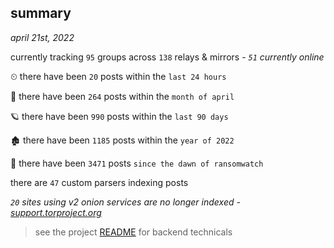 
## summary
_april 21st, 2022_

currently tracking `95` groups across `138` relays & mirrors - _`51` currently online_

⏲ there have been `20` posts within the `last 24 hours`

🦈 there have been `264` posts within the `month of april`

🪐 there have been `990` posts within the `last 90 days`

🏚 there have been `1185` posts within the `year of 2022`

🦕 there have been `3471` posts `since the dawn of ransomwatch`

there are `47` custom parsers indexing posts

_`20` sites using v2 onion services are no longer indexed - [support.torproject.org](https://support.torproject.org/onionservices/v2-deprecation/)_

> see the project [README](https://github.com/thetanz/ransomwatch#ransomwatch--) for backend technicals
